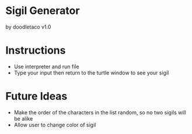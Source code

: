 # Sigil Generator
by doodletaco
v1.0

# Instructions
* Use interpreter and run file
* Type your input then return to the turtle window to see your sigil

# Future Ideas
* Make the order of the characters in the list random, so no two sigils will be alike
* Allow user to change color of sigil
